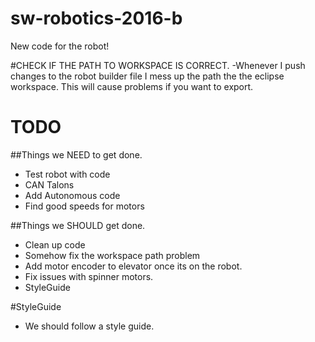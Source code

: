 # sw-robotics-2016-b
New code for the robot!

#CHECK IF THE PATH TO WORKSPACE IS CORRECT.
-Whenever I push changes to the robot builder file I mess up the path the the eclipse workspace. This will cause problems if you want to export.

# TODO

##Things we NEED to get done.
- Test robot with code
- CAN Talons
- Add Autonomous code
- Find good speeds for motors

##Things we SHOULD get done.
- Clean up code
- Somehow fix the workspace path problem
- Add motor encoder to elevator once its on the robot.
- Fix issues with spinner motors.
- StyleGuide


#StyleGuide
- We should follow a style guide.


